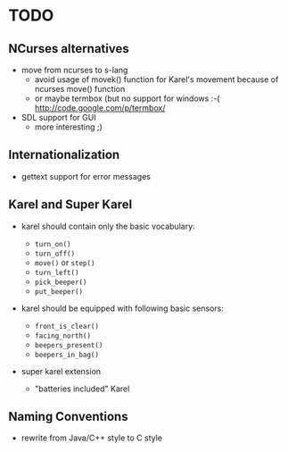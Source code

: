 # TODO

## NCurses alternatives

-   move from ncurses to s-lang
    -   avoid usage of movek() function for Karel's movement because of ncurses move() function
    -   or maybe termbox (but no support for windows :-( http://code.google.com/p/termbox/
-   SDL support for GUI
    -   more interesting ;)

## Internationalization

-   gettext support for error messages

## Karel and Super Karel

- karel should contain only the basic vocabulary:

    * `turn_on()`
    * `turn_off()`
    * `move()` or `step()`
    * `turn_left()`
    * `pick_beeper()`
    * `put_beeper()`

- karel should be equipped with following basic sensors:

    * `front_is_clear()`
    * `facing_north()`
    * `beepers_present()`
    * `beepers_in_bag()`

-   super karel extension
    -   "batteries included" Karel


## Naming Conventions

* rewrite from Java/C++ style to C style
